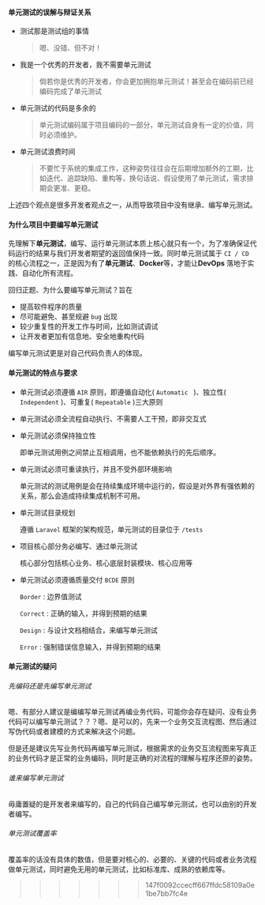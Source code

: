 #### 单元测试的误解与辩证关系

- 测试那是测试组的事情

  > 嗯、没错、但不对！

- 我是一个优秀的开发者，我不需要单元测试

  > 倘若你是优秀的开发者，你会更加拥抱单元测试！甚至会在编码前已经编码完成了单元测试

- 单元测试的代码是多余的

  > 单元测试编码属于项目编码的一部分，单元测试自身有一定的价值，同时必须维护。

- 单元测试浪费时间

  > 不要忙于系统的集成工作，这种姿势往往会在后期增加额外的工期，比如迭代、追踪缺陷、重构等，换句话说、假设使用了单元测试，需求排期会更准、更稳。

上述四个观点是很多开发者观点之一，从而导致项目中没有继承、编写单元测试。 



#### 为什么项目中要编写单元测试

先理解下**单元测试**，编写、运行单元测试本质上核心就只有一个，为了准确保证代码运行的结果与我们开发者期望的返回值保持一致。同时单元测试属于 `CI / CD` 的核心流程之一，正是因为有了**单元测试**、**Docker**等，才能让**DevOps** 落地于实践、自动化所有流程。

回归正题、为什么要编写单元测试？旨在

- 提高软件程序的质量
- 尽可能避免、甚至规避 `bug` 出现
- 较少重复性的开发工作与时间，比如测试调试
- 让开发者更加有信息地、安全地重构代码

编写单元测试更是对自己代码负责人的体现。



#### 单元测试的特点与要求

- 单元测试必须遵循 `AIR` 原则，即遵循自动化( `Automatic ` )、独立性( `Independent` )、可重复( `Repeatable` )三大原则

- 单元测试必须全流程自动执行、不需要人工干预，即非交互式

- 单元测试必须保持独立性

  即单元测试用例之间禁止互相调用，也不能依赖执行的先后顺序。

- 单元测试必须可重读执行，并且不受外部环境影响

  单元测试的测试用例是会在持续集成环境中运行的，假设是对外界有强依赖的关系，那么会造成持续集成机制不可用。

- 单元测试目录规划

  遵循 `Laravel` 框架的架构规范，单元测试的目录位于 `/tests`

- 项目核心部分务必编写、通过单元测试

  核心部分包括核心业务、核心底层封装模块、核心应用等

- 单元测试必须遵循质量交付 `BCDE` 原则

  `Border`  : 边界值测试

  `Correct` : 正确的输入，并得到预期的结果

  `Design` : 与设计文档相结合，来编写单元测试

  `Error` : 强制错误信息输入，并得到预期的结果



#### 单元测试的疑问

###### 先编码还是先编写单元测试

嗯、有部分人建议是编编写单元测试再编业务代码，可能你会存在疑问、没有业务代码可以编写单元测试？？？嗯、是可以的，先来一个业务交互流程图、然后通过写伪代码或者建模的方式来解决这个问题。

但是还是建议先写业务代码再编写单元测试，根据需求的业务交互流程图来写真正的业务代码才是正常的业务编码，同时是正确的对流程的理解与程序还原的姿势。



###### 谁来编写单元测试

毋庸置疑的是开发者来编写的，自己的代码自己编写单元测试，也可以由别的开发者编写。



###### 单元测试覆盖率

覆盖率的话没有具体的数值，但是要对核心的、必要的、关键的代码或者业务流程做单元测试，同时避免无用的单元测试，比如标准库、成熟的依赖库等。

>>>>>>> 147f0092ccecff667ffdc58109a0e1be7bb7fc4e
